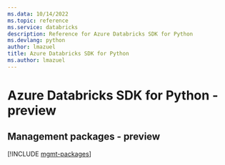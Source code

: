 ```yaml
---
ms.data: 10/14/2022
ms.topic: reference
ms.service: databricks
description: Reference for Azure Databricks SDK for Python
ms.devlang: python
author: lmazuel
title: Azure Databricks SDK for Python
ms.author: lmazuel
---
```

# Azure Databricks SDK for Python - preview

## Management packages - preview
[!INCLUDE [mgmt-packages](databricks-mgmt-index.md)]